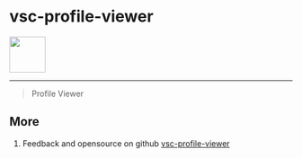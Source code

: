 # vsc-profile-viewer

<img height="64px" src="https://cdn.jsdelivr.net/gh/saber2pr/MyWeb@master/resource/image/vsc-profile-viewer-logo.png" />

---

> Profile Viewer

## More

1. Feedback and opensource on github [vsc-profile-viewer](https://github.com/Saber2pr/vsc-profile-viewer)
